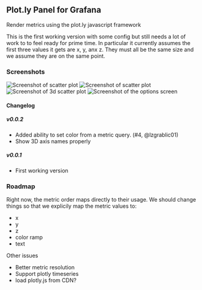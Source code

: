 ## Plot.ly Panel for Grafana

Render metrics using the plot.ly javascript framework

This is the first working version with some config but still needs a lot of work
to to feel ready for prime time.  In particular it currently assumes the first three 
values it gets are x, y, anx z.  They must all be the same size and we assume they
are on the same point.  



### Screenshots

![Screenshot of scatter plot](https://raw.githubusercontent.com/NatelEnergy/grafana-plotly-panel/master/src/img/screenshot-scatter.png)
![Screenshot of scatter plot](https://raw.githubusercontent.com/NatelEnergy/grafana-plotly-panel/master/src/img/screenshot-scatter-1.png)
![Screenshot of 3d scatter plot](https://raw.githubusercontent.com/NatelEnergy/grafana-plotly-panel/master/src/img/screenshot-scatter-3d.png)
![Screenshot of the options screen](https://raw.githubusercontent.com/NatelEnergy/grafana-plotly-panel/master/src/img/screenshot-options.png)

#### Changelog

##### v0.0.2

- Added ability to set color from a metric query.  (#4, @lzgrablic01)
- Show 3D axis names properly


##### v0.0.1

- First working version



### Roadmap

Right now, the metric order maps directly to their usage.  We should change things so that we explicily map the 
metric values to:
 - x
 - y
 - z
 - color ramp
 - text

Other issues
 - Better metric resolution
 - Support plotly timeseries
 - load plotly.js from CDN? 


